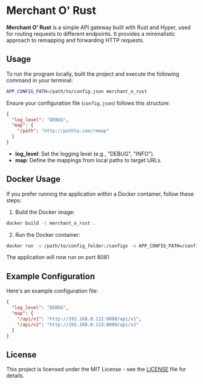 # Merchant O' Rust

**Merchant O' Rust** is a simple API gateway built with Rust and Hyper, used for routing requests to different endpoints. It provides a minimalistic approach to remapping and forwarding HTTP requests.

## Usage

To run the program locally, built the project and execute the following command in your terminal:

```bash
APP_CONFIG_PATH=/path/to/config.json merchant_o_rust
```

Ensure your configuration file (`config.json`) follows this structure:

```json
{
  "log_level": "DEBUG",
  "map": {
    "/path": "http://pathto.com/remap"
  }
}
```

- **log_level**: Set the logging level (e.g., "DEBUG", "INFO").
- **map**: Define the mappings from local paths to target URLs.

## Docker Usage

If you prefer running the application within a Docker container, follow these steps:

1. Build the Docker image:

```bash
docker build -t merchant_o_rust .
```

2. Run the Docker container:

```bash
docker run -v /path/to/config_folder:/configs -e APP_CONFIG_PATH=/configs/config.json -p 8081:8188 merchant_o_rust
```

The application will now run on port 8081

## Example Configuration

Here's an example configuration file:

```json
{
  "log_level": "DEBUG",
  "map": {
    "/api/v1": "http://192.168.0.112:8080/api/v1",
    "/api/v2": "http://192.168.0.113:8080/api/v2"
  }
}
```

## License

This project is licensed under the MIT License - see the [LICENSE](LICENSE.txt) file for details.
